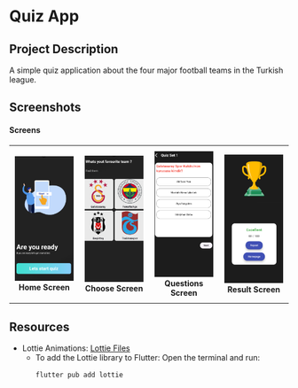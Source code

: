 # Quiz App

## Project Description
A simple quiz application about the four major football teams in the Turkish league.

## Screenshots
#### Screens
<table align="center">
  <tr>
    <td align="center" style="width: 25%; padding: 10px;">
      <img src="quizappimages/start.png" alt="Home Screen" style="width: 100%; height: auto; max-width: 300px;">
      <br><strong>Home Screen</strong>
    </td>
    <td align="center" style="width: 25%; padding: 10px;">
      <img src="quizappimages/choose.png" alt="Choose Screen" style="width: 100%; height: auto; max-width: 300px;">
      <br><strong>Choose Screen</strong>
    </td>
    <td align="center" style="width: 25%; padding: 10px;">
      <img src="quizappimages/questions.png" alt="Questions Screen" style="width: 100%; height: auto; max-width: 200;">
      <br><strong>Questions Screen</strong>
    </td>
    <td align="center" style="width: 25%; padding: 10px;">
      <img src="quizappimages/result.png" alt="Result Screen" style="width: 100%; height: auto; max-width: 300px;">
      <br><strong>Result Screen</strong>
    </td>
  </tr>
</table>

## Resources 

- Lottie Animations: [Lottie Files](https://lottiefiles.com/)
  - To add the Lottie library to Flutter:
    Open the terminal and run:
    ```bash
    flutter pub add lottie
    ```
